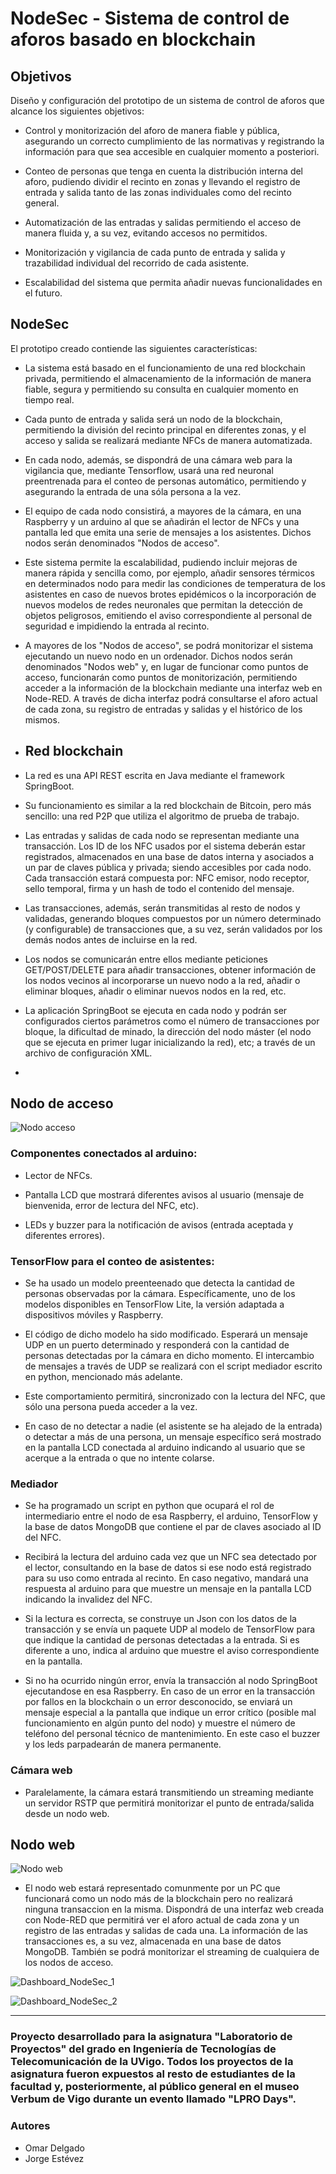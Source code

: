 # NodeSec - Sistema de control de aforos basado en blockchain

## Objetivos

Diseño y configuración del prototipo de un sistema de control de aforos que alcance los siguientes objetivos:

- Control y monitorización del aforo de manera fiable y pública, asegurando un correcto cumplimiento de las normativas y registrando la información para que sea accesible en cualquier momento a posteriori. 

- Conteo de personas que tenga en cuenta la distribución interna del aforo, pudiendo dividir el recinto en zonas y llevando el registro de entrada y salida tanto de las zonas individuales como del recinto general.

- Automatización de las entradas y salidas permitiendo el acceso de manera fluida y, a su vez, evitando accesos no permitidos.

- Monitorización y vigilancia de cada punto de entrada y salida y trazabilidad individual del recorrido de cada asistente.

- Escalabilidad del sistema que permita añadir nuevas funcionalidades en el futuro.

## NodeSec

El prototipo creado contiende las siguientes características:

- La sistema está basado en el funcionamiento de una red blockchain privada, permitiendo el almacenamiento de la información de manera fiable, segura y permitiendo su consulta en cualquier momento en tiempo real.

- Cada punto de entrada y salida será un nodo de la blockchain, permitiendo la división del recinto principal en diferentes zonas, y el acceso y salida se realizará mediante NFCs de manera automatizada.

- En cada nodo, además, se dispondrá de una cámara web para la vigilancia que, mediante Tensorflow, usará una red neuronal preentrenada para el conteo de personas automático, permitiendo y asegurando la entrada de una sóla persona a la vez. 

- El equipo de cada nodo consistirá, a mayores de la cámara, en una Raspberry y un arduino al que se añadirán el lector de NFCs y una pantalla led que emita una serie de mensajes a los asistentes. Dichos nodos serán denominados "Nodos de acceso".

- Este sistema permite la escalabilidad, pudiendo incluir mejoras de manera rápida y sencilla como, por ejemplo, añadir sensores térmicos en determinados nodo para medir las condiciones de temperatura de los asistentes en caso de nuevos brotes epidémicos o la incorporación de nuevos modelos de redes neuronales que permitan la detección de objetos peligrosos, emitiendo el aviso correspondiente al personal de seguridad e impidiendo la entrada al recinto.

- A mayores de los "Nodos de acceso", se podrá monitorizar el sistema ejecutando un nuevo nodo en un ordenador. Dichos nodos serán denominados "Nodos web" y, en lugar de funcionar como puntos de acceso, funcionarán como puntos de monitorización, permitiendo acceder a la información de la blockchain mediante una interfaz web en Node-RED. A través de dicha interfaz podrá consultarse el aforo actual de cada zona, su registro de entradas y salidas y el histórico de los mismos.

- ## Red blockchain

- La red es una API REST escrita en Java mediante el framework SpringBoot.

- Su funcionamiento es similar a la red blockchain de Bitcoin, pero más sencillo: una red P2P que utiliza el algoritmo de prueba de trabajo.

- Las entradas y salidas de cada nodo se representan mediante una transacción. Los ID de los NFC usados por el sistema deberán estar registrados, almacenados en una base de datos interna y asociados a un par de claves pública y privada; siendo accesibles por cada nodo. Cada transacción estará compuesta por: NFC emisor, nodo receptor, sello temporal, firma y un hash de todo el contenido del mensaje.

- Las transacciones, además, serán transmitidas al resto de nodos y validadas, generando bloques compuestos por un número determinado (y configurable) de transacciones que, a su vez, serán validados por los demás nodos antes de incluirse en la red.

- Los nodos se comunicarán entre ellos mediante peticiones GET/POST/DELETE para añadir transacciones, obtener información de los nodos vecinos al incorporarse un nuevo nodo a la red, añadir o eliminar bloques, añadir o eliminar nuevos nodos en la red, etc.

- La aplicación SpringBoot se ejecuta en cada nodo y podrán ser configurados ciertos parámetros como el número de transacciones por bloque, la dificultad de minado, la dirección del nodo máster (el nodo que se ejecuta en primer lugar inicializando la red), etc; a través de un archivo de configuración XML.

- 
## Nodo de acceso

![Nodo acceso](https://github.com/omardl/NodeSec---Capacity-control-system-based-on-blockchain/assets/105445540/e7fba276-c165-484c-8120-a425c8953843)

### Componentes conectados al arduino:

- Lector de NFCs.

- Pantalla LCD que mostrará diferentes avisos al usuario (mensaje de bienvenida, error de lectura del NFC, etc).

- LEDs y buzzer para la notificación de avisos (entrada aceptada y diferentes errores).


### TensorFlow para el conteo de asistentes:

- Se ha usado un modelo preenteenado que detecta la cantidad de personas observadas por la cámara. Específicamente, uno de los modelos disponibles en TensorFlow Lite, la versión adaptada a dispositivos móviles y Raspberry.

- El código de dicho modelo ha sido modificado. Esperará un mensaje UDP en un puerto determinado y responderá con la cantidad de personas detectadas por la cámara en dicho momento. El intercambio de mensajes a través de UDP se realizará con el script mediador escrito en python, mencionado más adelante.

- Este comportamiento permitirá, sincronizado con la lectura del NFC, que sólo una persona pueda acceder a la vez.

- En caso de no detectar a nadie (el asistente se ha alejado de la entrada) o detectar a más de una persona, un mensaje específico será mostrado en la pantalla LCD conectada al arduino indicando al usuario que se acerque a la entrada o que no intente colarse.


### Mediador

- Se ha programado un script en python que ocupará el rol de intermediario entre el nodo de esa Raspberry, el arduino, TensorFlow y la base de datos MongoDB que contiene el par de claves asociado al ID del NFC.

- Recibirá la lectura del arduino cada vez que un NFC sea detectado por el lector, consultando en la base de datos si ese nodo está registrado para su uso como entrada al recinto. En caso negativo, mandará una respuesta al arduino para que muestre un mensaje en la pantalla LCD indicando la invalidez del NFC.

- Si la lectura es correcta, se construye un Json con los datos de la transacción y se envía un paquete UDP al modelo de TensorFlow para que indique la cantidad de personas detectadas a la entrada. Si es diferente a uno, indica al arduino que muestre el aviso correspondiente en la pantalla. 

- Si no ha ocurrido ningún error, envía la transacción al nodo SpringBoot ejecutandose en esa Raspberry. En caso de un error en la transacción por fallos en la blockchain o un error desconocido, se enviará un mensaje especial a la pantalla que indique un error crítico (posible mal funcionamiento en algún punto del nodo) y muestre el número de teléfono del personal técnico de mantenimiento. En este caso el buzzer y los leds parpadearán de manera permanente.

### Cámara web

- Paralelamente, la cámara estará transmitiendo un streaming mediante un servidor RSTP que permitirá monitorizar el punto de entrada/salida desde un nodo web.


## Nodo web

![Nodo web](https://github.com/omardl/NodeSec---Capacity-control-system-based-on-blockchain/assets/105445540/7189f581-e9fc-4d17-a7d4-7dce39f5cb14)

- El nodo web estará representado comunmente por un PC que funcionará como un nodo más de la blockchain pero no realizará ninguna transaccion en la misma. Dispondrá de una interfaz web creada con Node-RED que permitirá ver el aforo actual de cada zona y un registro de las entradas y salidas de cada una. La información de las transacciones es, a su vez, almacenada en una base de datos MongoDB. También se podrá monitorizar el streaming de cualquiera de los nodos de acceso.

![Dashboard_NodeSec_1](https://github.com/omardl/NodeSec---Capacity-control-system-based-on-blockchain/assets/105445540/e5550e36-7a83-4f72-884c-409d8fd2b236)

![Dashboard_NodeSec_2](https://github.com/omardl/NodeSec---Capacity-control-system-based-on-blockchain/assets/105445540/99c00ff4-0d66-4b94-8312-c8e11d91d18c)

------------

### Proyecto desarrollado para la asignatura "Laboratorio de Proyectos" del grado en Ingeniería de Tecnologías de Telecomunicación de la UVigo. Todos los proyectos de la asignatura fueron expuestos al resto de estudiantes de la facultad y, posteriormente, al público general en el museo Verbum de Vigo durante un evento llamado "LPRO Days".


### Autores
- Omar Delgado
- Jorge Estévez

